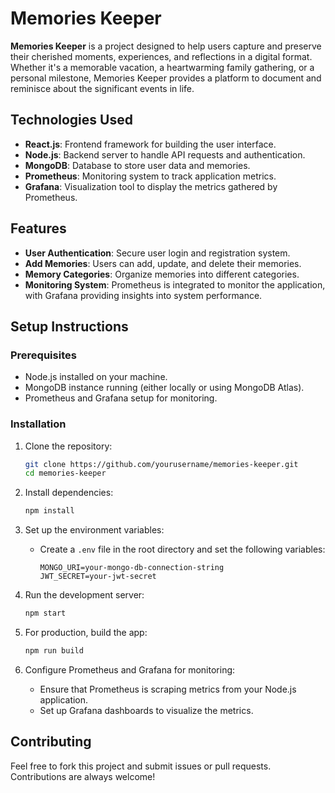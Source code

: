 # Memories Keeper

**Memories Keeper** is a project designed to help users capture and preserve their cherished moments, experiences, and reflections in a digital format. Whether it's a memorable vacation, a heartwarming family gathering, or a personal milestone, Memories Keeper provides a platform to document and reminisce about the significant events in life.

## Technologies Used
- **React.js**: Frontend framework for building the user interface.
- **Node.js**: Backend server to handle API requests and authentication.
- **MongoDB**: Database to store user data and memories.
- **Prometheus**: Monitoring system to track application metrics.
- **Grafana**: Visualization tool to display the metrics gathered by Prometheus.

## Features
- **User Authentication**: Secure user login and registration system.
- **Add Memories**: Users can add, update, and delete their memories.
- **Memory Categories**: Organize memories into different categories.
- **Monitoring System**: Prometheus is integrated to monitor the application, with Grafana providing insights into system performance.

## Setup Instructions

### Prerequisites
- Node.js installed on your machine.
- MongoDB instance running (either locally or using MongoDB Atlas).
- Prometheus and Grafana setup for monitoring.

### Installation

1. Clone the repository:
   ```bash
   git clone https://github.com/yourusername/memories-keeper.git
   cd memories-keeper
   ```

2. Install dependencies:
   ```bash
   npm install
   ```

3. Set up the environment variables:
   - Create a `.env` file in the root directory and set the following variables:
     ```
     MONGO_URI=your-mongo-db-connection-string
     JWT_SECRET=your-jwt-secret
     ```

4. Run the development server:
   ```bash
   npm start
   ```

5. For production, build the app:
   ```bash
   npm run build
   ```

6. Configure Prometheus and Grafana for monitoring:
   - Ensure that Prometheus is scraping metrics from your Node.js application.
   - Set up Grafana dashboards to visualize the metrics.

## Contributing

Feel free to fork this project and submit issues or pull requests. Contributions are always welcome!


